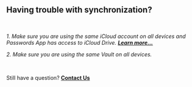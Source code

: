 <!-- 
---
title: Having trouble with synchronization?
--- 
-->

## **Having trouble with synchronization?**

<br />

*1. Make sure you are using the same iCloud account on all devices and Passwords App has access to iCloud Drive. [**Learn more...**](passwords://faq?question=0004)*

*2. Make sure you are using the same Vault on all devices.*

<br />

Still have a question?
[**Contact Us**](passwords://contact?subject=Having%20trouble%20with%20synchronization%3F)